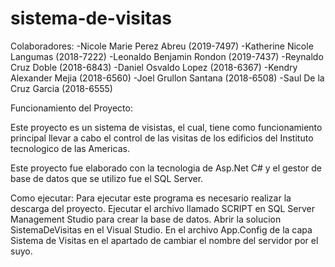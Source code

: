 # sistema-de-visitas

Colaboradores:
 -Nicole Marie Perez Abreu (2019-7497)
 -Katherine Nicole Langumas (2018-7222)
 -Leonaldo Benjamin Rondon (2019-7437)
 -Reynaldo Cruz Doble (2018-6843)
 -Daniel Osvaldo Lopez (2018-6367)
 -Kendry Alexander Mejia (2018-6560)
 -Joel Grullon Santana (2018-6508)
 -Saul De la Cruz Garcia (2018-6555)
 
 Funcionamiento del Proyecto:
 
 Este proyecto es un sistema de visistas, el cual, tiene como funcionamiento principal llevar a cabo el control de las visitas de los edificios del Instituto tecnologico de las
 Americas. 
 
 Este proyecto fue elaborado con la tecnologia de Asp.Net C# y el gestor de base de datos que se utilizo fue el SQL Server.

Como ejecutar:
Para ejecutar este programa es necesario realizar la descarga del proyecto. 
Ejecutar el archivo llamado SCRIPT en SQL Server Management Studio para crear la base de datos.
Abrir la solucion SistemaDeVisitas en el Visual Studio.
En el archivo App.Config de la capa Sistema de Visitas en el apartado de  <connectionStrings>
 <add name="sqlconex" connectionString="Data Source=**NOMBRE DE SU SERVIDOR LOCAL***;Initial Catalog=Control;Integrated Security=True"/>
  </connectionStrings> cambiar el nombre del servidor por el suyo.
